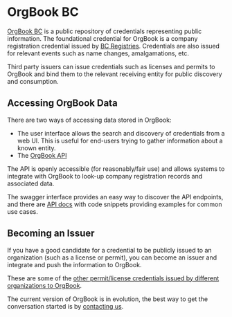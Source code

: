 # OrgBook BC

[OrgBook BC](https://orgbook.gov.bc.ca) is a public repository of credentials representing public information. The foundational credential for OrgBook is a company registration credential issued by [BC Registries](https://www.bcregistry.gov.bc.ca). Credentials are also issued for relevant events such as name changes, amalgamations, etc.

Third party issuers can issue credentials such as licenses and permits to OrgBook and bind them to the relevant receiving entity for public discovery and consumption.

## Accessing OrgBook Data

There are two ways of accessing data stored in OrgBook:

- The user interface allows the search and discovery of credentials from a web UI. This is useful for end-users trying to gather information about a known entity.
- The [OrgBook API](https://orgbook.gov.bc.ca/api/)

The API is openly accessible (for reasonably/fair use) and allows systems to integrate with OrgBook to look-up company registration records and associated data.

The swagger interface provides an easy way to discover the API endpoints, and there are [API docs](https://bcgov.github.io/orgbook-bc-api-docs) with code snippets providing examples for common use cases.

## Becoming an Issuer

If you have a good candidate for a credential to be publicly issued to an organization (such as a license or permit), you can become an issuer and integrate and push the information to OrgBook.

These are some of the [other permit/license credentials issued by different organizations to OrgBook](https://orgbook.gov.bc.ca/about/orgbook-data).

The current version of OrgBook is in evolution, the best way to get the conversation started is by [contacting us](../about-us.md).
